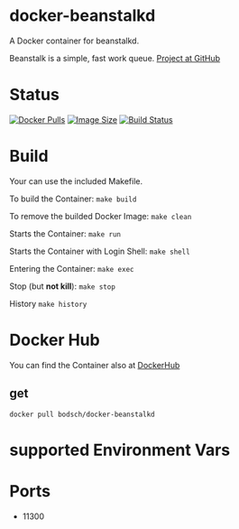 # docker-beanstalkd

A Docker container for beanstalkd.

Beanstalk is a simple, fast work queue. [Project at GitHub](http://kr.github.io/beanstalkd/)


# Status

[![Docker Pulls](https://img.shields.io/docker/pulls/bodsch/docker-beanstalkd.svg?branch=1704-01)][hub]
[![Image Size](https://images.microbadger.com/badges/image/bodsch/docker-beanstalkd.svg?branch=1704-01)][microbadger]
[![Build Status](https://travis-ci.org/bodsch/docker-beanstalkd.svg?branch=1704-01)][travis]

[hub]: https://hub.docker.com/r/bodsch/docker-beanstalkd/
[microbadger]: https://microbadger.com/images/bodsch/docker-beanstalkd
[travis]: https://travis-ci.org/bodsch/docker-beanstalkd


# Build

Your can use the included Makefile.

To build the Container: `make build`

To remove the builded Docker Image: `make clean`

Starts the Container: `make run`

Starts the Container with Login Shell: `make shell`

Entering the Container: `make exec`

Stop (but **not kill**): `make stop`

History `make history`


# Docker Hub

You can find the Container also at  [DockerHub](https://hub.docker.com/r/bodsch/docker-beanstalkd)

## get

    docker pull bodsch/docker-beanstalkd


# supported Environment Vars



# Ports

 - 11300

